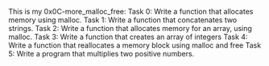 This is my 0x0C-more\_malloc\_free:
Task 0: Write a function that allocates memory using malloc.
Task 1: Write a function that concatenates two strings.
Task 2: Write a function that allocates memory for an array, using malloc.
Task 3: Write a function that creates an array of integers
Task 4: Write a function that reallocates a memory block using malloc and free
Task 5: Write a program that multiplies two positive numbers.
